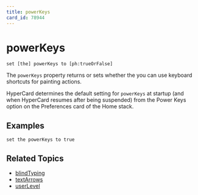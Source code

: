 ```yaml
---
title: powerKeys
card_id: 78944
---
```


# powerKeys

`set [the] powerKeys to [ph:trueOrFalse]`

The `powerKeys` property returns or sets whether the you can use keyboard shortcuts for painting actions.

HyperCard determines the default setting for `powerKeys` at startup (and when HyperCard resumes after being suspended) from the Power Keys option on the Preferences card of the Home stack. 

## Examples

```
set the powerKeys to true
```

## Related Topics

* [blindTyping](/HyperTalkReference/properties/blindTyping)
* [textArrows](/HyperTalkReference/properties/textArrows)
* [userLevel](/HyperTalkReference/properties/userLevel)
